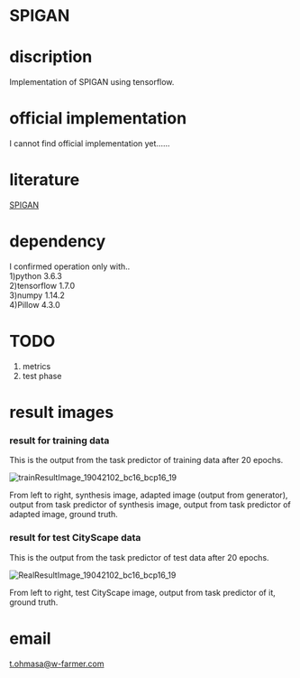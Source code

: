 # SPIGAN    

# discription  
 Implementation of SPIGAN using tensorflow.  
 
# official implementation  
I cannot find official implementation yet......

# literature  
 [SPIGAN](https://arxiv.org/abs/1810.03756)  

# dependency  
I confirmed operation only with..   
1)python 3.6.3  
2)tensorflow 1.7.0  
3)numpy 1.14.2    
4)Pillow 4.3.0  

# TODO  
1. metrics  
2. test phase  

# result images  
### result for training data  
This is the output from the task predictor of training data after 20 epochs.  

![trainResultImage_19042102_bc16_bcp16_19](https://user-images.githubusercontent.com/15444879/56515460-ebe76b80-6572-11e9-88d9-7d223a9eef64.png)

From left to right, synthesis image, adapted image (output from generator), output from task predictor of synthesis image, output from task predictor of adapted image, ground truth.   

### result for test CityScape data  
This is the output from the task predictor of test data after 20 epochs.  

![RealResultImage_19042102_bc16_bcp16_19](https://user-images.githubusercontent.com/15444879/56515448-e25e0380-6572-11e9-8bc4-0d737b70aa7e.png)

From left to right, test CityScape image, output from task predictor of it, ground truth.   

# email  
t.ohmasa@w-farmer.com  
